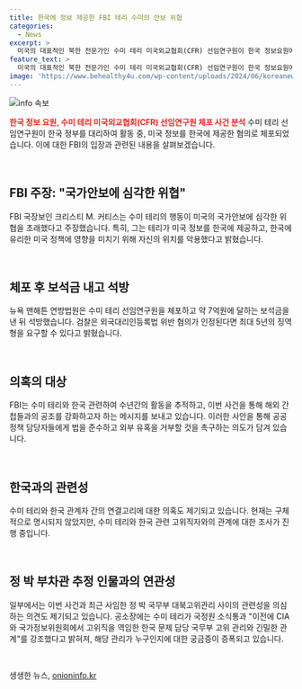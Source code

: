 ```yaml
---
title: 한국에 정보 제공한 FBI 테리 수미의 안보 위협
categories:
  - News
excerpt: >
  미국의 대표적인 북한 전문가인 수미 테리 미국외교협회(CFR) 선임연구원이 한국 정보요원에게 뇌물을 받고 미국 정부의 기밀 정보를 한국에 제공한 혐의로 체포됐다. FBI는 이를 국가안보에 심각한 위협으로 분류하며, 테리의 지위를 악용해 외국의 이해를 증진하기 위해 활동했다고 주장했다. 이에 따라 테리는 약 7억원의 보석금을 내고 석방됐으며, 이번 사건은 한국과 미국의 외교적 관계와 관련한 의문을 불러일으키고 있다.
feature_text: >
  미국의 대표적인 북한 전문가인 수미 테리 미국외교협회(CFR) 선임연구원이 한국 정보요원에게 뇌물을 받고 미국 정부의 기밀 정보를 한국에 제공한 혐의로 체포됐다. FBI는 이를 국가안보에 심각한 위협으로 분류하며, 테리의 지위를 악용해 외국의 이해를 증진하기 위해 활동했다고 주장했다. 이에 따라 테리는 약 7억원의 보석금을 내고 석방됐으며, 이번 사건은 한국과 미국의 외교적 관계와 관련한 의문을 불러일으키고 있다.
image: 'https://www.behealthy4u.com/wp-content/uploads/2024/06/koreanews.jpg'
---
```


<p><img src="https://www.behealthy4u.com/wp-content/uploads/2024/06/koreanews.jpg" alt="info 속보" /></p>

<p><b><span style="color: #ee2323;">한국 정보 요원, 수미 테리 미국외교협회(CFR) 선임연구원 체포 사건 분석</span></b>
수미 테리 선임연구원이 한국 정부를 대리하여 활동 중, 미국 정보를 한국에 제공한 혐의로 체포되었습니다. 이에 대한 FBI의 입장과 관련된 내용을 살펴보겠습니다.</p>

<p data-ke-size="size16">&nbsp;</p>

<h2 data-ke-size="size26">FBI 주장: "국가안보에 심각한 위협"</h2>

<p>FBI 국장보인 크리스티 M. 커티스는 수미 테리의 행동이 미국의 국가안보에 심각한 위협을 초래했다고 주장했습니다. 특히, 그는 테리가 미국 정보를 한국에 제공하고, 한국에 유리한 미국 정책에 영향을 미치기 위해 자신의 위치를 악용했다고 밝혔습니다.</p>

<p data-ke-size="size16">&nbsp;</p>

<h2 data-ke-size="size26">체포 후 보석금 내고 석방</h2>

<p>뉴욕 맨해튼 연방법원은 수미 테리 선임연구원을 체포하고 약 7억원에 달하는 보석금을 낸 뒤 석방했습니다. 검찰은 외국대리인등록법 위반 혐의가 인정된다면 최대 5년의 징역형을 요구할 수 있다고 밝혔습니다.</p>

<p data-ke-size="size16">&nbsp;</p>

<h2 data-ke-size="size26">의혹의 대상</h2>

<p>FBI는 수미 테리와 한국 관련하여 수년간의 활동을 추적하고, 이번 사건을 통해 해외 간첩들과의 공조를 강화하고자 하는 메시지를 보내고 있습니다. 이러한 사안을 통해 공공정책 담당자들에게 법을 준수하고 외부 유혹을 거부할 것을 촉구하는 의도가 담겨 있습니다.</p>

<p data-ke-size="size16">&nbsp;</p>

<h2 data-ke-size="size26">한국과의 관련성</h2>

<p>수미 테리와 한국 관계자 간의 연결고리에 대한 의혹도 제기되고 있습니다. 현재는 구체적으로 명시되지 않았지만, 수미 테리와 한국 관련 고위직자와의 관계에 대한 조사가 진행 중입니다.</p>

<p data-ke-size="size16">&nbsp;</p>

<h2 data-ke-size="size26">정 박 부차관 추정 인물과의 연관성</h2>

<p>일부에서는 이번 사건과 최근 사임한 정 박 국무부 대북고위관리 사이의 관련성을 의심하는 의견도 제기되고 있습니다. 공소장에는 수미 테리가 국정원 소식통과 "이전에 CIA와 국가정보위원회에서 고위직을 역임한 한국 문제 담당 국무부 고위 관리와 긴밀한 관계"를 강조했다고 밝혀져, 해당 관리가 누구인지에 대한 궁금증이 증폭되고 있습니다.</p>

<p data-ke-size="size16">&nbsp;</p>
생생한 뉴스, <a href="https://onioninfo.kr" rel="dofollow">onioninfo.kr</a>


